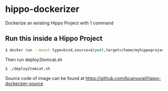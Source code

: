 # hippo-dockerizer
Dockerize an existing Hippo Project with 1 command

## Run this inside a Hippo Project

```bash
$ docker run --mount type=bind,source=$(pwd),target=/home/myhippoproject bcanvural/hippo-dockerizer:v1
```

Then run deploy2tomcat.sh

```bash
$ ./deploy2tomcat.sh
```


Source code of image can be found at https://github.com/bcanvural/hippo-dockerizer-source
